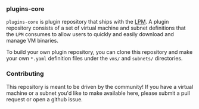 ### plugins-core

`plugins-core` is plugin repository that ships with the [LPM](https://github.com/luxdefi/lpm). A plugin repository consists of a set of virtual machine and subnet definitions that the `LPM` consumes to allow users to quickly and easily download and manage VM binaries.

To build your own plugin repository, you can clone this repository and make your own `*.yaml` definition files under the `vms/` and `subnets/` directories.

### Contributing

This repository is meant to be driven by the community! If you have a virtual machine or a subnet you'd like to make available here, please submit a pull request or open a github issue.
